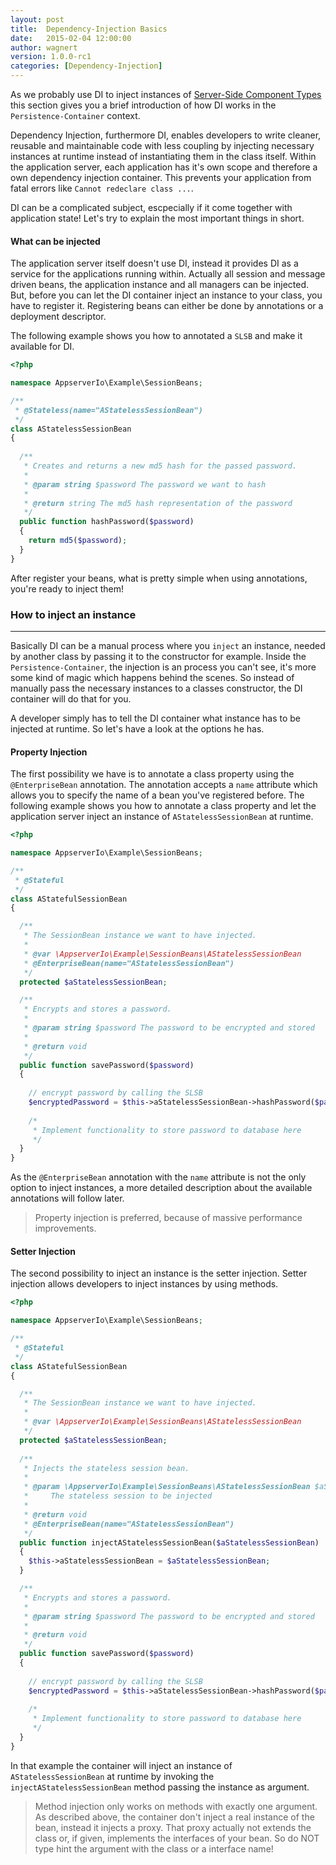```yaml
---
layout: post
title:  Dependency-Injection Basics
date:   2015-02-04 12:00:00
author: wagnert
version: 1.0.0-rc1
categories: [Dependency-Injection]
---
```


As we probably use DI to inject instances of [Server-Side Component Types](#server-side-component-types) this section gives you a brief introduction of how DI works in the `Persistence-Container` context. 

Dependency Injection, furthermore DI, enables developers to write cleaner, reusable and maintainable code with less coupling by injecting necessary instances at runtime instead of instantiating them in the class itself. Within the application server, each application has it's own scope and therefore a  own dependency injection container. This prevents your application from fatal errors like `Cannot redeclare class ...`.

DI can be a complicated subject, escpecially if it come together with application state! Let's try to explain the most important things in short. 

#### What can be injected

The application server itself doesn't use DI, instead it provides DI as a service for the applications running within. Actually all session and message driven beans, the application instance and all managers can be injected.  But, before you can let the DI container inject an instance to your class, you have to register it. Registering beans can either be done by annotations or a deployment descriptor.

The following example shows you how to annotated a `SLSB` and make it available for DI.

```php
<?php

namespace AppserverIo\Example\SessionBeans;

/**
 * @Stateless(name="AStatelessSessionBean")
 */
class AStatelessSessionBean
{
  
  /**
   * Creates and returns a new md5 hash for the passed password.
   * 
   * @param string $password The password we want to hash
   * 
   * @return string The md5 hash representation of the password
   */
  public function hashPassword($password)
  {
    return md5($password);
  }
}
```

After register your beans, what is pretty simple when using annotations, you're ready to inject them!

### How to inject an instance
***

Basically DI can be a manual process where you `inject` an instance, needed by another class by passing it to the constructor for example. Inside the `Persistence-Container`, the injection is an process you can't see, it's more some kind of magic which happens behind the scenes. So instead of manually pass the necessary instances to a classes constructor, the DI container will do that for you.

A developer simply has to tell the DI container what instance has to be injected at runtime. So let's have a look at the options he has.

#### Property Injection

The first possibility we have is to annotate a class property using the `@EnterpriseBean` annotation. The annotation accepts a `name` attribute which allows you to specify the name of a bean you've registered before. The following example shows you how to annotate a class property and let the application server inject an instance of `AStatelessSessionBean` at runtime.

```php
<?php

namespace AppserverIo\Example\SessionBeans;

/**
 * @Stateful
 */
class AStatefulSessionBean
{

  /**
   * The SessionBean instance we want to have injected.
   *
   * @var \AppserverIo\Example\SessionBeans\AStatelessSessionBean
   * @EnterpriseBean(name="AStatelessSessionBean")
   */
  protected $aStatelessSessionBean;

  /**
   * Encrypts and stores a password.
   *
   * @param string $password The password to be encrypted and stored
   *
   * @return void
   */
  public function savePassword($password)
  {
    
    // encrypt password by calling the SLSB
    $encryptedPassword = $this->aStatelessSessionBean->hashPassword($password);
    
    /*
     * Implement functionality to store password to database here
     */
  }
}
```

As the `@EnterpriseBean` annotation with the `name` attribute is not the only option to inject instances, a more detailed description about the available annotations will follow later.

> Property injection is preferred, because of massive performance improvements.

#### Setter Injection

The second possibility to inject an instance is the setter injection. Setter injection allows developers to inject instances by using methods. 

```php
<?php

namespace AppserverIo\Example\SessionBeans;

/**
 * @Stateful
 */
class AStatefulSessionBean
{

  /**
   * The SessionBean instance we want to have injected.
   *
   * @var \AppserverIo\Example\SessionBeans\AStatelessSessionBean
   */
  protected $aStatelessSessionBean;
  
  /**
   * Injects the stateless session bean.
   *
   * @param \AppserverIo\Example\SessionBeans\AStatelessSessionBean $aStatelessSessionBean
   *     The stateless session to be injected
   *
   * @return void
   * @EnterpriseBean(name="AStatelessSessionBean")
   */
  public function injectAStatelessSessionBean($aStatelessSessionBean)
  {
    $this->aStatelessSessionBean = $aStatelessSessionBean;
  }

  /**
   * Encrypts and stores a password.
   *
   * @param string $password The password to be encrypted and stored
   *
   * @return void
   */
  public function savePassword($password)
  {
    
    // encrypt password by calling the SLSB
    $encryptedPassword = $this->aStatelessSessionBean->hashPassword($password);
    
    /*
     * Implement functionality to store password to database here
     */
  }
}
```

In that example the container will inject an instance of `AStatelessSessionBean` at runtime by invoking the `injectAStatelessSessionBean` method passing the instance as argument.

> Method injection only works on methods with exactly one argument. As described above, the container don't inject a real instance of the bean, instead it injects a proxy. That proxy actually not extends the class or, if given, implements the interfaces of your bean. So do NOT type hint the argument with the class or a interface name!
